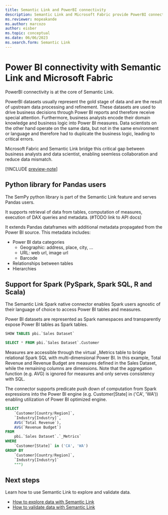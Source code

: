 ```yaml
---
title: Semantic Link and PowerBI connectivity
description: Semantic Link and Microsoft Fabric provide PowerBI connectivity
ms.reviewer: mopeakande
ms.author: marcozo
author: eisber
ms.topic: conceptual
ms.date: 06/06/2023
ms.search.form: Semantic Link
---
```


# Power BI connectivity with Semantic Link and Microsoft Fabric

PowerBI connectivity is at the core of Semantic Link.

PowerBI datasets usually represent the gold stage of data and are the result of upstream data processing and refinement.
These datasets are used to drive business decisions through Power BI reports and therefore receive special attention.
Furthermore, business analysts encode their domain knowledge and business logic into Power BI measures.
Data scientists on the other hand operate on the same data, but not in the same environment or language and therefore had to duplicate the business logic, leading to critical errors.

Microsoft Fabric and Semantic Link bridge this critical gap between business analysts and data scientist, enabling seemless collaboration and reduce data mismatch.

[!INCLUDE [preview-note](../includes/preview-note.md)]

## Python library for Pandas users

The SemPy python library is part of the Semantic Link feature and serves Pandas users.

It supports retrieval of data from tables, computation of measures, execution of DAX queries and metadata. (#TODO link to API docs)

It extends Pandas dataframes with additional metadata propagated from the Power BI source.
This metadata includes:

- Power BI data categories
  - Geographic: address, place, city, ...
  - URL: web url, image url
  - Barcode
- Relationships between tables
- Hierarchies

## Support for Spark (PySpark, Spark SQL, R and Scala)

The Semantic Link Spark native connector enables Spark users agnostic of their language of choice to access Power BI tables and measures.

Power BI datasets are represented as Spark namespaces and transparently expose Power BI tables as Spark tables.

```sql
SHOW TABLES pbi.`Sales Dataset`

SELECT * FROM pbi.`Sales Dataset`.Customer
```

Measures are accessible through the virtual _Metrics table to bridge relational Spark SQL with multi-dimensional Power BI.
In this example, Total Revenue and Revenue Budget are measures defined in the Sales Dataset, while the remaining columns are dimensions.
Note that the aggregation function (e.g. AVG) is ignored for measures and only serves consistency with SQL.

The connector supports predicate push down of computation from Spark expressions into the Power BI engine (e.g. Customer[State] in ('CA', 'WA')) enabling utilization of Power BI optimized engine.

```sql
SELECT
    `Customer[Country/Region]`,
    `Industry[Industry]`,
    AVG(`Total Revenue`),
    AVG(`Revenue Budget`)
FROM
    pbi.`Sales Dataset`.`_Metrics`
WHERE
    `Customer[State]` in ('CA', 'WA')
GROUP BY
    `Customer[Country/Region]`,
    `Industry[Industry]`
    """)
```

<!-- 4. Next steps
Required. Provide at least one next step and no more than three. Include some 
context so the customer can determine why they would click the link.

-->

## Next steps
<!-- Add a context sentence for the following links -->
Learn how to use Semantic Link to explore and validate data.

- [How to explore data with Semantic Link](semantic-link-explore-data.md)
- [How to validate data with Semantic Link](semantic-link-validate-data.md)